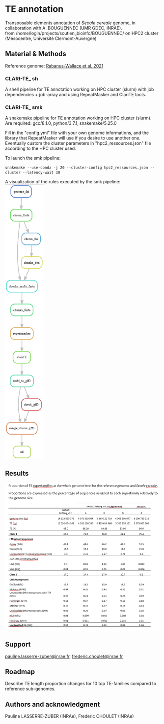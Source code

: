 # TE annotation

Transposable elements annotation of *Secale cereale* genome, in collaboration with A. BOUGUENNEC (UMR GDEC, INRAE).  
from /home/login/projects/soutien_bioinfo/BOUGUENNEC/ on HPC2 cluster (Mésocentre, Université Clermont-Auvergne)

## Material & Methods  

Reference genome: [Rabanus-Wallace et al, 2021](https://doi.org/10.1038/s41588-021-00807-0)  

### CLARI-TE_ sh

A shell pipeline for TE annotation working on HPC cluster (slurm) with job dependencies + job-array and using RepeatMasker and ClariTE tools.

### CLARI-TE_ smk

A snakemake pipeline for TE annotation working on HPC cluster (slurm).  
Are required: gcc/8.1.0,   python/3.7.1,  snakemake/5.25.0  

Fill in the "config.yml" file with your own genome informations, and the library that RepeatMasker will use if you desire to use another one.  
Eventually custom the cluster parameters in "hpc2_ressources.json" file according to the HPC cluster used.  

To launch the smk pipeline: 
```console
snakemake --use-conda -j 20 --cluster-config hpc2_ressources.json --cluster --latency-wait 30
```

A visualization of the rules executed by the smk pipeline:
![rulegraph](rulegraph.png)

## Results  

![Table](table.png)

## Support  

pauline.lasserre-zuber@inrae.fr, frederic.choulet@inrae.fr  

## Roadmap  

Describe TE length proportion changes for 10 top TE-families compared to reference sub-genomes.

## Authors and acknowledgment  

Pauline LASSERRE-ZUBER (INRAe), Frederic CHOULET (INRAe)  